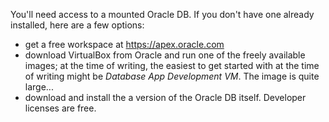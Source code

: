 You'll need access to a mounted Oracle DB. If you don't have one already
installed, here are a few options:
* get a free workspace at https://apex.oracle.com
* download VirtualBox from Oracle and run one of the freely
available images; at the time of writing, the easiest to get started with
at the time of writing might be _Database App Development VM_. The
image is quite large...
* download and install the a version of the Oracle DB itself. Developer licenses
are free.

